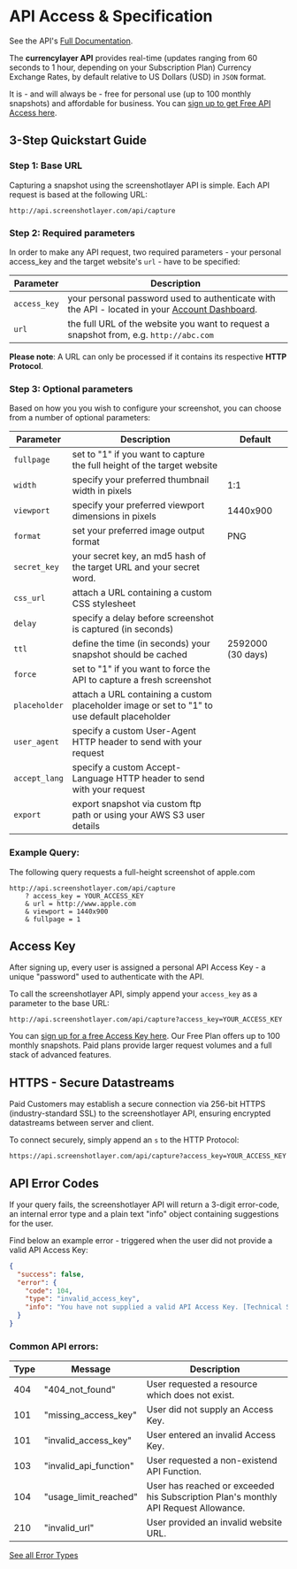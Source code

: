 # API Access & Specification

See the API's [Full Documentation](https://screenshotlayer.com/documentation).

The **currencylayer API** provides real-time (updates ranging from 60 seconds to 1 hour, depending on your Subscription Plan) Currency Exchange Rates, by default relative to US Dollars (USD) in `JSON` format.

It is - and will always be - free for personal use (up to 100 monthly snapshots) and affordable for business. You can [sign up to get Free API Access here](https://screenshotlayer.com/product).

## 3-Step Quickstart Guide

### Step 1: Base URL
Capturing a snapshot using the screenshotlayer API is simple. Each API request is based at the following URL:

```url
http://api.screenshotlayer.com/api/capture
```

### Step 2: Required parameters
In order to make any API request, two required parameters - your personal access_key and the target website's `url` - have to be specified:

| Parameter | Description |
| --------------|-------------- |
| `access_key` | your personal password used to authenticate with the API - located in your [Account Dashboard](https://screenshotlayer.com/dashboard). |
| `url` | the full URL of the website you want to request a snapshot from, e.g. `http://abc.com` |

**Please note**: A URL can only be processed if it contains its respective **HTTP Protocol**.

### Step 3: Optional parameters
Based on how you you wish to configure your screenshot, you can choose from a number of optional parameters:

| Parameter | Description | Default |
|--------------|-------------- |-----------|
| `fullpage` | set to "1" if you want to capture the full height of the target website ||
| `width` | specify your preferred thumbnail width in pixels | 1:1 |
| `viewport` | specify your preferred viewport dimensions in pixels | 1440x900 |
| `format` | set your preferred image output format | PNG |
| `secret_key` | your secret key, an md5 hash of the target URL and your secret word. ||
| `css_url` | attach a URL containing a custom CSS stylesheet ||
| `delay` | specify a delay before screenshot is captured (in seconds) ||
| `ttl` | define the time (in seconds) your snapshot should be cached | 2592000 (30 days) |
| `force` | set to "1" if you want to force the API to capture a fresh screenshot ||
| `placeholder` | attach a URL containing a custom placeholder image or set to "1" to use default placeholder ||
| `user_agent` | specify a custom User-Agent HTTP header to send with your request ||
| `accept_lang` | specify a custom Accept-Language HTTP header to send with your request ||
| `export` | export snapshot via custom ftp path or using your AWS S3 user details ||

### Example Query:
The following query requests a full-height screenshot of apple.com

```url
http://api.screenshotlayer.com/api/capture
    ? access_key = YOUR_ACCESS_KEY
    & url = http://www.apple.com
    & viewport = 1440x900
    & fullpage = 1
```

## Access Key

After signing up, every user is assigned a personal API Access Key - a unique "password" used to authenticate with the API.

To call the screenshotlayer API, simply append your `access_key` as a parameter to the base URL:

```url
http://api.screenshotlayer.com/api/capture?access_key=YOUR_ACCESS_KEY 
```

You can [sign up for a free Access Key here](https://screenshotlayer.com/product). Our Free Plan offers up to 100 monthly snapshots. Paid plans provide larger request volumes and a full stack of advanced features.

## HTTPS - Secure Datastreams

Paid Customers may establish a secure connection via 256-bit HTTPS (industry-standard SSL) to the screenshotlayer API, ensuring encrypted datastreams between server and client.

To connect securely, simply append an `s` to the HTTP Protocol:

```url
https://api.screenshotlayer.com/api/capture?access_key=YOUR_ACCESS_KEY 
```

## API Error Codes

If your query fails, the screenshotlayer API will return a 3-digit error-code, an internal error type and a plain text "info" object containing suggestions for the user.

Find below an example error - triggered when the user did not provide a valid API Access Key:

```json
{
  "success": false,
  "error": {
    "code": 104,
    "type": "invalid_access_key",
    "info": "You have not supplied a valid API Access Key. [Technical Support: support@apilayer.net]"    
  }
}
```

### Common API errors:

| Type | Message  | Description |
|------------ |---------------| -----|
| 404 | "404_not_found" | User requested a resource which does not exist. |
| 101 | "missing_access_key" | User did not supply an Access Key. |
| 101 | "invalid_access_key" | User entered an invalid Access Key. |
| 103 | "invalid_api_function" | User requested a non-existend API Function. |
| 104 | "usage_limit_reached" | User has reached or exceeded his Subscription Plan's monthly API Request Allowance. |
| 210 | "invalid_url" | User provided an invalid website URL. |

[See all Error Types](https://screenshotlayer.com/documentation#error_codes)
